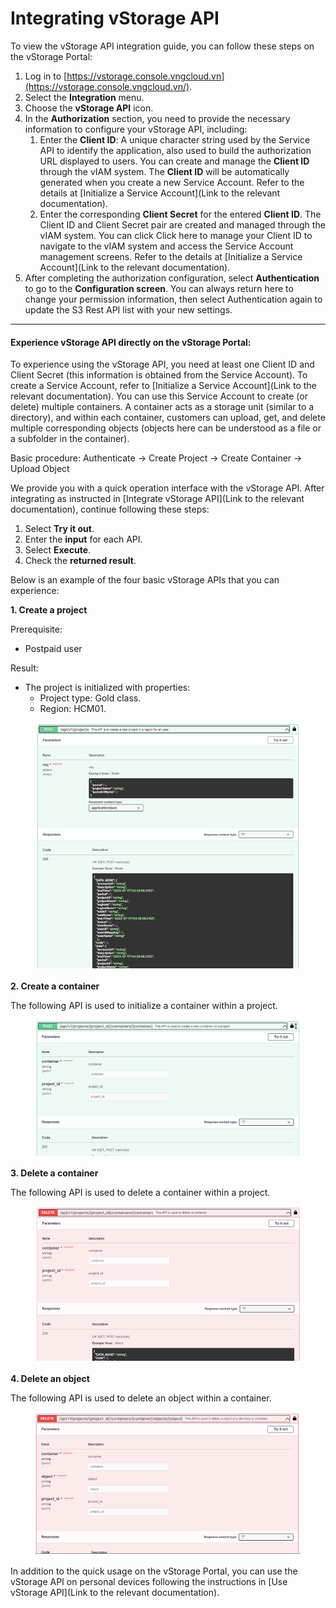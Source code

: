 # Integrating vStorage API

To view the vStorage API integration guide, you can follow these steps on the vStorage Portal:

1. Log in to [https://vstorage.console.vngcloud.vn](https://vstorage.console.vngcloud.vn/).
2. Select the **Integration** menu.
3. Choose the **vStorage API** icon.
4. In the **Authorization** section, you need to provide the necessary information to configure your vStorage API, including:
   1. Enter the **Client ID**: A unique character string used by the Service API to identify the application, also used to build the authorization URL displayed to users. You can create and manage the **Client ID** through the vIAM system. The **Client ID** will be automatically generated when you create a new Service Account. Refer to the details at \[Initialize a Service Account]\(Link to the relevant documentation).
   2. Enter the corresponding **Client Secret** for the entered **Client ID**. The Client ID and Client Secret pair are created and managed through the vIAM system. You can click Click here to manage your Client ID to navigate to the vIAM system and access the Service Account management screens. Refer to the details at \[Initialize a Service Account]\(Link to the relevant documentation).
5. After completing the authorization configuration, select **Authentication** to go to the **Configuration screen**. You can always return here to change your permission information, then select Authentication again to update the S3 Rest API list with your new settings.

***

#### Experience vStorage API directly on the vStorage Portal: <a href="#integratingvstorageapi-experiencevstorageapidirectlyonthevstorageportal" id="integratingvstorageapi-experiencevstorageapidirectlyonthevstorageportal"></a>

To experience using the vStorage API, you need at least one Client ID and Client Secret (this information is obtained from the Service Account). To create a Service Account, refer to \[Initialize a Service Account]\(Link to the relevant documentation). You can use this Service Account to create (or delete) multiple containers. A container acts as a storage unit (similar to a directory), and within each container, customers can upload, get, and delete multiple corresponding objects (objects here can be understood as a file or a subfolder in the container).

Basic procedure: Authenticate -> Create Project -> Create Container -> Upload Object

We provide you with a quick operation interface with the vStorage API. After integrating as instructed in \[Integrate vStorage API]\(Link to the relevant documentation), continue following these steps:

1. Select **Try it out**.
2. Enter the **input** for each API.
3. Select **Execute**.
4. Check the **returned result**.

Below is an example of the four basic vStorage APIs that you can experience:

**1. Create a project**

Prerequisite:

* Postpaid user

Result:

* The project is initialized with properties:
  * Project type: Gold class.
  * Region: HCM01.

<figure><img src="../../../../../.gitbook/assets/image (23) (1) (1).png" alt=""><figcaption></figcaption></figure>

**2. Create a container**

The following API is used to initialize a container within a project.

<figure><img src="../../../../../.gitbook/assets/image (24) (1) (1).png" alt=""><figcaption></figcaption></figure>

**3. Delete a container**

The following API is used to delete a container within a project.

<figure><img src="../../../../../.gitbook/assets/image (25) (1) (1).png" alt=""><figcaption></figcaption></figure>

**4. Delete an object**

The following API is used to delete an object within a container.

<figure><img src="../../../../../.gitbook/assets/image (27) (1) (1).png" alt=""><figcaption></figcaption></figure>

In addition to the quick usage on the vStorage Portal, you can use the vStorage API on personal devices following the instructions in \[Use vStorage API]\(Link to the relevant documentation).
